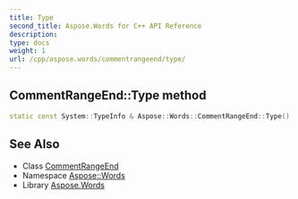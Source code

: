 ```yaml
---
title: Type
second_title: Aspose.Words for C++ API Reference
description: 
type: docs
weight: 1
url: /cpp/aspose.words/commentrangeend/type/
---
```

## CommentRangeEnd::Type method




```cpp
static const System::TypeInfo & Aspose::Words::CommentRangeEnd::Type()
```

## See Also

* Class [CommentRangeEnd](../)
* Namespace [Aspose::Words](../../)
* Library [Aspose.Words](../../../)
